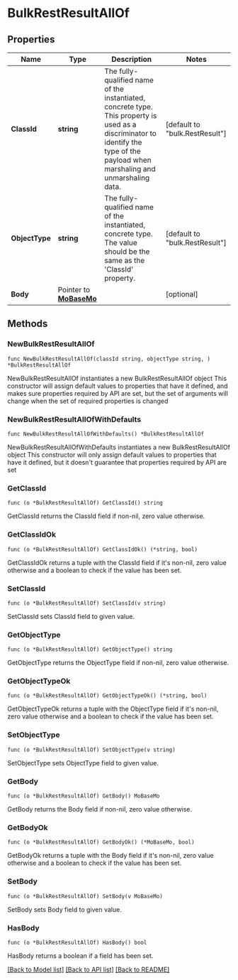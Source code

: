 # BulkRestResultAllOf

## Properties

Name | Type | Description | Notes
------------ | ------------- | ------------- | -------------
**ClassId** | **string** | The fully-qualified name of the instantiated, concrete type. This property is used as a discriminator to identify the type of the payload when marshaling and unmarshaling data. | [default to "bulk.RestResult"]
**ObjectType** | **string** | The fully-qualified name of the instantiated, concrete type. The value should be the same as the &#39;ClassId&#39; property. | [default to "bulk.RestResult"]
**Body** | Pointer to [**MoBaseMo**](MoBaseMo.md) |  | [optional] 

## Methods

### NewBulkRestResultAllOf

`func NewBulkRestResultAllOf(classId string, objectType string, ) *BulkRestResultAllOf`

NewBulkRestResultAllOf instantiates a new BulkRestResultAllOf object
This constructor will assign default values to properties that have it defined,
and makes sure properties required by API are set, but the set of arguments
will change when the set of required properties is changed

### NewBulkRestResultAllOfWithDefaults

`func NewBulkRestResultAllOfWithDefaults() *BulkRestResultAllOf`

NewBulkRestResultAllOfWithDefaults instantiates a new BulkRestResultAllOf object
This constructor will only assign default values to properties that have it defined,
but it doesn't guarantee that properties required by API are set

### GetClassId

`func (o *BulkRestResultAllOf) GetClassId() string`

GetClassId returns the ClassId field if non-nil, zero value otherwise.

### GetClassIdOk

`func (o *BulkRestResultAllOf) GetClassIdOk() (*string, bool)`

GetClassIdOk returns a tuple with the ClassId field if it's non-nil, zero value otherwise
and a boolean to check if the value has been set.

### SetClassId

`func (o *BulkRestResultAllOf) SetClassId(v string)`

SetClassId sets ClassId field to given value.


### GetObjectType

`func (o *BulkRestResultAllOf) GetObjectType() string`

GetObjectType returns the ObjectType field if non-nil, zero value otherwise.

### GetObjectTypeOk

`func (o *BulkRestResultAllOf) GetObjectTypeOk() (*string, bool)`

GetObjectTypeOk returns a tuple with the ObjectType field if it's non-nil, zero value otherwise
and a boolean to check if the value has been set.

### SetObjectType

`func (o *BulkRestResultAllOf) SetObjectType(v string)`

SetObjectType sets ObjectType field to given value.


### GetBody

`func (o *BulkRestResultAllOf) GetBody() MoBaseMo`

GetBody returns the Body field if non-nil, zero value otherwise.

### GetBodyOk

`func (o *BulkRestResultAllOf) GetBodyOk() (*MoBaseMo, bool)`

GetBodyOk returns a tuple with the Body field if it's non-nil, zero value otherwise
and a boolean to check if the value has been set.

### SetBody

`func (o *BulkRestResultAllOf) SetBody(v MoBaseMo)`

SetBody sets Body field to given value.

### HasBody

`func (o *BulkRestResultAllOf) HasBody() bool`

HasBody returns a boolean if a field has been set.


[[Back to Model list]](../README.md#documentation-for-models) [[Back to API list]](../README.md#documentation-for-api-endpoints) [[Back to README]](../README.md)


